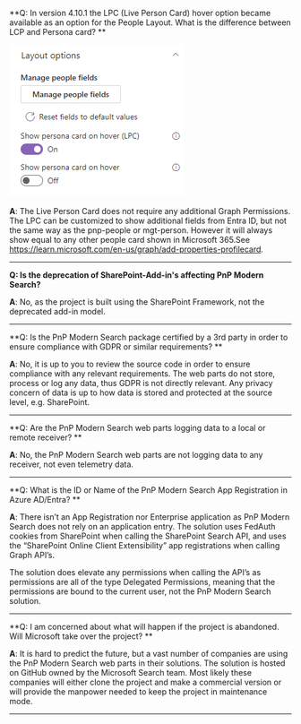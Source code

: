 

**Q: In version 4.10.1 the LPC (Live Person Card) hover option became available as an option for the People Layout. What is the difference between LCP and Persona card? **

![LCP option](./assets/LCP.png "LCP option in the People Layout")



 

**A**: The Live Person Card does not require any additional Graph Permissions. The LPC can be customized to show additional fields from Entra ID, but not the same way as the pnp-people or mgt-person. However it will always show equal to any other people card shown in Microsoft 365.See https://learn.microsoft.com/en-us/graph/add-properties-profilecard.  

 ----------------------

**Q: Is the deprecation of SharePoint-Add-in's affecting PnP Modern Search?**

**A**: No, as the project is built using the SharePoint Framework, not the deprecated add-in model.
 
-----------------------

**Q: Is the PnP Modern Search package certified by a 3rd party in order to ensure compliance with GDPR or similar requirements? **

**A**: No, it is up to you to review the source code in order to ensure compliance with any relevant requirements. The web parts do not store, process or log any data, thus GDPR is not directly relevant. Any privacy concern of data is up to how data is stored and protected at the source level, e.g. SharePoint. 

 -----------------------

**Q: Are the PnP Modern Search web parts logging data to a local or remote receiver? **

**A**: No, the PnP Modern Search web parts are not logging data to any receiver, not even telemetry data. 

 -----------------------

**Q: What is the ID or Name of the PnP Modern Search App Registration in Azure AD/Entra? **

**A**: There isn’t an App Registration nor Enterprise application as PnP Modern Search does not rely on an application entry. The solution uses FedAuth cookies from SharePoint when calling the SharePoint Search API, and uses the “SharePoint Online Client Extensibility” app registrations when calling Graph API’s. 
 
The solution does elevate any permissions when calling the API’s as permissions are all of the type Delegated Permissions, meaning that the permissions are bound to the current user, not the PnP Modern Search solution. 

 -----------------------

**Q: I am concerned about what will happen if the project is abandoned. Will Microsoft take over the project?  **

**A**: It is hard to predict the future, but a vast number of companies are using the PnP Modern Search web parts in their solutions. The solution is hosted on GitHub owned by the Microsoft Search team. Most likely these companies will either clone the project and make a commercial version or will provide the manpower needed to keep the project in maintenance mode. 

-----------------------